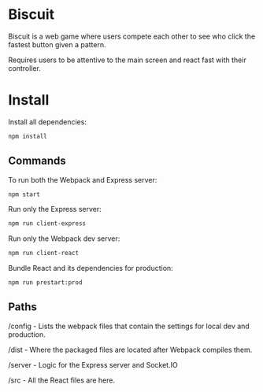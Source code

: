 # Biscuit

Biscuit is a web game where users compete each other to see who click the fastest button given a pattern.

Requires users to be attentive to the main screen and react fast with their controller.

# Install

Install all dependencies:

```bash
npm install
```

## Commands

To run both the Webpack and Express server:

```bash
npm start
```

Run only the Express server:

```bash
npm run client-express
```

Run only the Webpack dev server:

```bash
npm run client-react
```

Bundle React and its dependencies for production:

```bash
npm run prestart:prod
```

## Paths

/config - Lists the webpack files that contain the settings for local dev and production.

/dist - Where the packaged files are located after Webpack compiles them.

/server - Logic for the Express server and Socket.IO

/src - All the React files are here.
